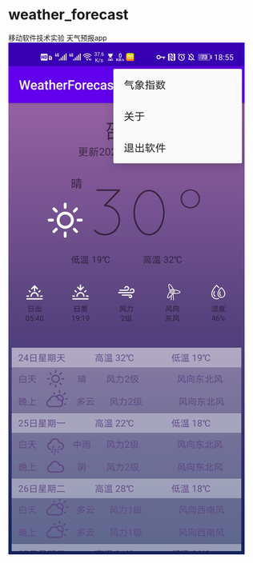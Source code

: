 # weather_forecast
移动软件技术实验
天气预报app
![测试图一](https://github.com/zhicheng-ning/weather_forecast/blob/master/w1.jpg?raw=true)
